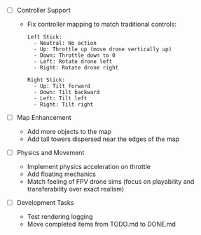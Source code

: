 * [ ] Controller Support
  * Fix controller mapping to match traditional controls:
    ```
    Left Stick:
      - Neutral: No action
      - Up: Throttle up (move drone vertically up)
      - Down: Throttle down to 0
      - Left: Rotate drone left
      - Right: Rotate drone right
    
    Right Stick:
      - Up: Tilt forward
      - Down: Tilt backward
      - Left: Tilt left
      - Right: Tilt right
    ```

* [ ] Map Enhancement
  * Add more objects to the map
  * Add tall towers dispersed near the edges of the map

* [ ] Physics and Movement
  * Implement physics acceleration on throttle
  * Add floating mechanics
  * Match feeling of FPV drone sims (focus on playability and transferability over exact realism)

* [ ] Development Tasks
  * Test rendering logging
  * Move completed items from TODO.md to DONE.md